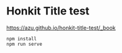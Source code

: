 # Honkit Title test

https://azu.github.io/honkit-title-test/_book

```
npm install
npm run serve
````